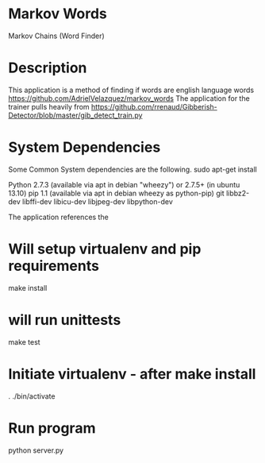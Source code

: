 Markov Words
===========

Markov Chains (Word Finder)

Description
===========
This application is a method of finding if words are english language words
https://github.com/AdrielVelazquez/markov_words
The application for the trainer pulls heavily from
https://github.com/rrenaud/Gibberish-Detector/blob/master/gib_detect_train.py

System Dependencies
===================
Some Common System dependencies are the following.
sudo apt-get install <package>

Python 2.7.3 (available via apt in debian "wheezy") or 2.7.5+ (in ubuntu 13.10)
pip 1.1 (available via apt in debian wheezy as python-pip)
git
libbz2-dev
libffi-dev
libicu-dev
libjpeg-dev
libpython-dev

The application references the

Will setup virtualenv and pip requirements
==========================================
make install

will run unittests
==================
make test

Initiate virtualenv - after make install
========================================
. ./bin/activate 

Run program
===========
python server.py



